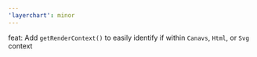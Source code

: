 ```yaml
---
'layerchart': minor
---
```


feat: Add `getRenderContext()` to easily identify if within `Canavs`, `Html`, or `Svg` context
